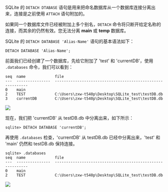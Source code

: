 SQLite 的 ``DETACH DTABASE`` 语句是用来把命名数据库从一个数据库连接分离出来，连接是之前使用 ``ATTACH`` 语句附加的。

如果同一个数据库文件已经被附加上多个别名，``DETACH`` 命令将只断开给定名称的连接，而其余的仍然有效。您无法分离 **main** 或 **temp** 数据库。

SQLite 的 ``DETACH DATABASE 'Alias-Name'`` 语句的基本语法如下：

```
DETACH DATABASE 'Alias-Name';
```

前面我们已经创建了一个数据库，先给它附加了 'test' 和 'currentDB'，使用 ``.databases`` 命令，我们可以看到：
```
seq  name             file                                                      
---  ---------------  ----------------------------------------------------------
0    main                                                                       
2    TEST             C:\Users\zxw-t540p\Desktop\SQLite_test\testDB.db          
3    currentDB        C:\Users\zxw-t540p\Desktop\SQLite_test\testDB.db   
```


![](http://upload-images.jianshu.io/upload_images/2070024-20d02747ae7c48d0.png?imageMogr2/auto-orient/strip%7CimageView2/2/w/1240)

现在，我们把 'currentDB' 从 testDB.db 中分离出来，如下所示：
```
sqlite> DETACH DATABASE 'currentDB';
```

再使用 ``.databases`` 检查，'currentDB' 从 testDB.db 已经中分离出来，'test' 和 'main' 仍然和 testDB.db 保持连接。

```
sqlite> .databases
seq  name             file                                                      
---  ---------------  ----------------------------------------------------------
0    main                                                                       
2    TEST             C:\Users\zxw-t540p\Desktop\SQLite_test\testDB.db 
```


![](http://upload-images.jianshu.io/upload_images/2070024-27e5d8ad01fa43b9.png?imageMogr2/auto-orient/strip%7CimageView2/2/w/1240)
